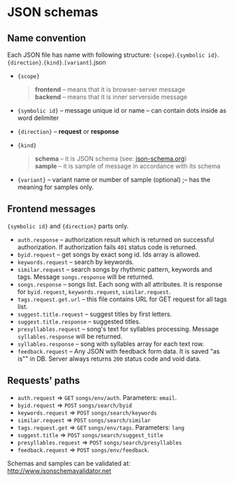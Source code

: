# JSON schemas
## Name convention
Each JSON file has name with following structure:
    `{scope}`.`{symbolic id}`.`{direction}`.`{kind}`.`[variant]`.json
- `{scope}`
  
  > __frontend__ &ndash; means that it is browser-server message  
  > __backend__ &ndash; means that it is inner serverside message
  
- `{symbolic id}` &ndash; message unique id or name&nbsp;&ndash; can contain dots inside as word delimiter
- `{direction}` &ndash; __request__ or __response__
- `{kind}`
  
  > __schema__ &ndash; it is JSON schema (see: [json-schema.org](http://json-schema.org))  
  > __sample__ &ndash; it is sample of message in accordance with its schema
  
- `{variant}` &ndash; variant name or number of sample (optional) ;&ndash; has the meaning for samples only.

## Frontend messages
`{symbolic id}` and `{direction}` parts only.
- `auth.response`  &ndash; authorization result which is returned on successful authorization. If authorization fails `401` status code is returned.
- `byid.request` &ndash; get songs by exact song id. Ids array is allowed.
- `keywords.request` &ndash; search by keywords.
- `similar.request` &ndash; search songs by rhythmic pattern, keywords and tags. Message `songs.response` will be returned.
- `songs.response` &ndash; songs list. Each song with all attributes.
It is response for `byid.request`, `keywords.request`, `similar.request`.
- `tags.request.get.url` &ndash; this file contains URL for GET request for all tags list.
- `suggest.title.request` &ndash; suggest titles by first letters.
- `suggest.title.response` &ndash; suggested titles.
- `presyllables.request` &ndash; song's text for syllables processing. Message `syllables.response` will be returned.
- `syllables.response` &ndash; song with syllables array for each text row.
- `feedback.request` &ndash; Any JSON with feedback form data. It is saved "as is"" in DB. Server always returns `200` status code and void data.

## Requests' paths
- `auth.request` &rArr; `GET` `songs/env/auth`. Parameters: `email`.
- `byid.request` &rArr; `POST` `songs/search/byid`
- `keywords.request` &rArr; `POST` `songs/search/keywords`
- `similar.request` &rArr; `POST` `songs/search/similar`
- `tags.request.get` &rArr; `GET` `songs/env/tags`. Parameters: `lang`
- `suggest.title` &rArr; `POST` `songs/search/suggest_title`
- `presyllables.request` &rArr; `POST` `songs/search/presyllables`
- `feedback.request` &rArr; `POST` `songs/env/feedback`.

Schemas and samples can be validated at: http://www.jsonschemavalidator.net
